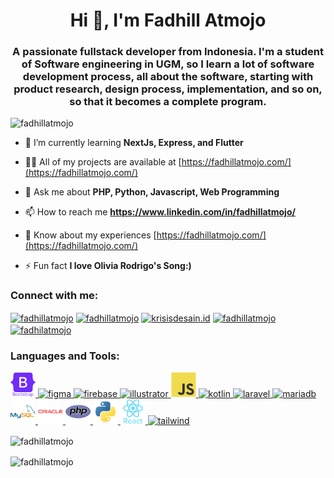 <h1 align="center">Hi 👋, I'm Fadhill Atmojo</h1>
<h3 align="center">A passionate fullstack developer from Indonesia. I'm a student of Software engineering in UGM, so I learn a lot of software development process, all about the software, starting with product research, design process, implementation, and so on, so that it becomes a complete program. </h3>

<p align="left"> <img src="https://komarev.com/ghpvc/?username=fadhillatmojo&label=Profile%20views&color=0e75b6&style=flat" alt="fadhillatmojo" /> </p>

- 🌱 I’m currently learning **NextJs, Express, and Flutter**

- 👨‍💻 All of my projects are available at [https://fadhillatmojo.com/](https://fadhillatmojo.com/)

- 💬 Ask me about **PHP, Python, Javascript, Web Programming**

- 📫 How to reach me **https://www.linkedin.com/in/fadhillatmojo/**

- 📄 Know about my experiences [https://fadhillatmojo.com/](https://fadhillatmojo.com/)

- ⚡ Fun fact **I love Olivia Rodrigo's Song:)**

<h3 align="left">Connect with me:</h3>
<p align="left">
<a href="https://dev.to/fadhillatmojo" target="blank"><img align="center" src="https://raw.githubusercontent.com/rahuldkjain/github-profile-readme-generator/master/src/images/icons/Social/devto.svg" alt="fadhillatmojo" height="30" width="40" /></a>
<a href="https://linkedin.com/in/fadhillatmojo" target="blank"><img align="center" src="https://raw.githubusercontent.com/rahuldkjain/github-profile-readme-generator/master/src/images/icons/Social/linked-in-alt.svg" alt="fadhillatmojo" height="30" width="40" /></a>
<a href="https://instagram.com/krisisdesain.id" target="blank"><img align="center" src="https://raw.githubusercontent.com/rahuldkjain/github-profile-readme-generator/master/src/images/icons/Social/instagram.svg" alt="krisisdesain.id" height="30" width="40" /></a>
<a href="https://dribbble.com/fadhillatmojo" target="blank"><img align="center" src="https://raw.githubusercontent.com/rahuldkjain/github-profile-readme-generator/master/src/images/icons/Social/dribbble.svg" alt="fadhillatmojo" height="30" width="40" /></a>
<a href="https://www.behance.net/fadhilatmojo" target="blank"><img align="center" src="https://raw.githubusercontent.com/rahuldkjain/github-profile-readme-generator/master/src/images/icons/Social/behance.svg" alt="fadhilatmojo" height="30" width="40" /></a>
</p>

<h3 align="left">Languages and Tools:</h3>
<p align="left"> <a href="https://getbootstrap.com" target="_blank" rel="noreferrer"> <img src="https://raw.githubusercontent.com/devicons/devicon/master/icons/bootstrap/bootstrap-plain-wordmark.svg" alt="bootstrap" width="40" height="40"/> </a> <a href="https://www.figma.com/" target="_blank" rel="noreferrer"> <img src="https://www.vectorlogo.zone/logos/figma/figma-icon.svg" alt="figma" width="40" height="40"/> </a> <a href="https://firebase.google.com/" target="_blank" rel="noreferrer"> <img src="https://www.vectorlogo.zone/logos/firebase/firebase-icon.svg" alt="firebase" width="40" height="40"/> </a> <a href="https://www.adobe.com/in/products/illustrator.html" target="_blank" rel="noreferrer"> <img src="https://www.vectorlogo.zone/logos/adobe_illustrator/adobe_illustrator-icon.svg" alt="illustrator" width="40" height="40"/> </a> <a href="https://developer.mozilla.org/en-US/docs/Web/JavaScript" target="_blank" rel="noreferrer"> <img src="https://raw.githubusercontent.com/devicons/devicon/master/icons/javascript/javascript-original.svg" alt="javascript" width="40" height="40"/> </a> <a href="https://kotlinlang.org" target="_blank" rel="noreferrer"> <img src="https://www.vectorlogo.zone/logos/kotlinlang/kotlinlang-icon.svg" alt="kotlin" width="40" height="40"/> </a> <a href="https://laravel.com/" target="_blank" rel="noreferrer"> <img src="https://laravel.com/img/logotype.min.svg" alt="laravel" width="40" height="40"/> </a> <a href="https://mariadb.org/" target="_blank" rel="noreferrer"> <img src="https://www.vectorlogo.zone/logos/mariadb/mariadb-icon.svg" alt="mariadb" width="40" height="40"/> </a> <a href="https://www.mysql.com/" target="_blank" rel="noreferrer"> <img src="https://raw.githubusercontent.com/devicons/devicon/master/icons/mysql/mysql-original-wordmark.svg" alt="mysql" width="40" height="40"/> </a> <a href="https://www.oracle.com/" target="_blank" rel="noreferrer"> <img src="https://raw.githubusercontent.com/devicons/devicon/master/icons/oracle/oracle-original.svg" alt="oracle" width="40" height="40"/> </a> <a href="https://www.php.net" target="_blank" rel="noreferrer"> <img src="https://raw.githubusercontent.com/devicons/devicon/master/icons/php/php-original.svg" alt="php" width="40" height="40"/> </a> <a href="https://www.python.org" target="_blank" rel="noreferrer"> <img src="https://raw.githubusercontent.com/devicons/devicon/master/icons/python/python-original.svg" alt="python" width="40" height="40"/> </a> <a href="https://reactjs.org/" target="_blank" rel="noreferrer"> <img src="https://raw.githubusercontent.com/devicons/devicon/master/icons/react/react-original-wordmark.svg" alt="react" width="40" height="40"/> </a> <a href="https://tailwindcss.com/" target="_blank" rel="noreferrer"> <img src="https://www.vectorlogo.zone/logos/tailwindcss/tailwindcss-icon.svg" alt="tailwind" width="40" height="40"/> </a> </p>

<p><img align="center" src="https://github-readme-stats.vercel.app/api/top-langs?username=fadhillatmojo&show_icons=true&locale=en&layout=compact" alt="fadhillatmojo" /></p>

<p><img align="center" src="https://github-readme-streak-stats.herokuapp.com/?user=fadhillatmojo&" alt="fadhillatmojo" /></p>
